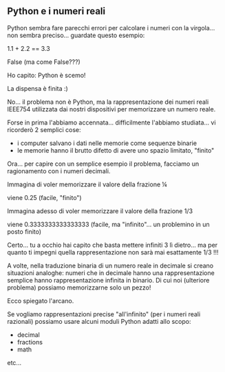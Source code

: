 ## Python e i numeri reali

Python sembra fare parecchi errori per calcolare i numeri con la
virgola... non sembra preciso... guardate questo esempio:

1.1 + 2.2 == 3.3

False (ma come False???)

Ho capito: Python è scemo!

La dispensa è finita :)

No... il problema non è Python, ma la rappresentazione dei numeri reali
IEEE754 utilizzata dai nostri dispositivi per memorizzare un numero
reale.

Forse in prima l'abbiamo accennata... difficilmente l'abbiamo
studiata... vi ricorderò 2 semplici cose:

-   i computer salvano i dati nelle memorie come sequenze binarie
-   le memorie hanno il brutto difetto di avere uno spazio limitato,
    \"finito\"

Ora... per capire con un semplice esempio il problema, facciamo un
ragionamento con i numeri decimali.

Immagina di voler memorizzare il valore della frazione ¼

viene 0.25 (facile, \"finito\")

Immagina adesso di voler memorizzare il valore della frazione 1/3

viene 0.3333333333333333 (facile, ma \"infinito\"... un problemino in un
posto finito)

Certo... tu a occhio hai capito che basta mettere infiniti 3 lì
dietro... ma per quanto ti impegni quella rappresentazione non sarà mai
esattamente 1/3 !!!

A volte, nella traduzione binaria di un numero reale in decimale si
creano situazioni analoghe: numeri che in decimale hanno una
rappresentazione semplice hanno rappresentazione infinita in binario. Di
cui noi (ulteriore problema) possiamo memorizzarne solo un pezzo!

Ecco spiegato l'arcano.

Se vogliamo rappresentazioni precise \"all'infinito\" (per i numeri
reali razionali) possiamo usare alcuni moduli Python adatti allo scopo:

-   decimal
-   fractions
-   math

etc...

